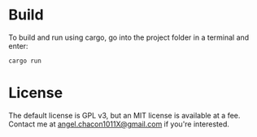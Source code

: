 Build
=============

To build and run using cargo, go into the project folder in a terminal and enter:
	
	cargo run
	

License
=============

The default license is GPL v3, but an MIT license is available at a fee.
Contact me at angel.chacon1011X@gmail.com if you're interested.
